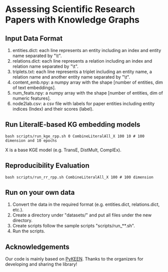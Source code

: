 # Assessing Scientific Research Papers with Knowledge Graphs

## Input Data Format
1. entities.dict: each line represents an entity including an index and entity name separated by "\t".
2. relations.dict: each line represents a relation including an index and relation name separated by "\t".
3. triplets.txt: each line represents a triplet including an entity name, a relation name and another entity name separated by "\t".
4. content_emb.npy: a numpy array with the shape [number of entities, dim of text embeddings].
5. num_feats.npy: a numpy array with the shape [number of entities, dim of numeric features].
6. node2lab.csv: a csv file with labels for paper entities including entity indices (Index) and their scores (label).

## Run LiteralE-based KG embedding models

```
bash scripts/run_kge_rpp.sh 0 CombineLiteralAll_X 100 10 # 100 dimension and 10 epochs
```
X is a base KGE model (e.g. TransE, DistMult, ComplEx).

## Reproducibility Evaluation
```
bash scripts/run_rr_rpp.sh CombineLiteralAll_X 100 # 100 dimension
```

## Run on your own data
1. Convert the data in the required format (e.g. entities.dict, relations.dict, etc.).
2. Create a directory under "datasets/" and put all files under the new directory.
3. Create scripts follow the sample scripts "scripts/run_**.sh".
4. Run the scripts.

## Acknowledgements
Our code is mainly based on [PyKEEN](https://github.com/pykeen/pykeen). Thanks to the organizers for developing and sharing the library!